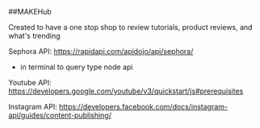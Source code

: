 ##MAKEHub

Created to have a one stop shop to review tutorials, product reviews, and what's trending

Sephora API:
https://rapidapi.com/apidojo/api/sephora/

- in terminal to query type node api


Youtube API:
https://developers.google.com/youtube/v3/quickstart/js#prerequisites 


Instagram API:
https://developers.facebook.com/docs/instagram-api/guides/content-publishing/
